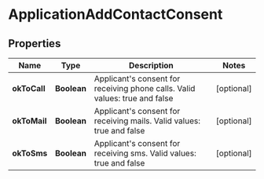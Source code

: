 # ApplicationAddContactConsent

## Properties
Name | Type | Description | Notes
------------ | ------------- | ------------- | -------------
**okToCall** | **Boolean** | Applicant&#x27;s consent for receiving phone calls. Valid values: true and false |  [optional]
**okToMail** | **Boolean** | Applicant&#x27;s consent for receiving mails. Valid values: true and false |  [optional]
**okToSms** | **Boolean** | Applicant&#x27;s consent for receiving sms. Valid values: true and false |  [optional]

